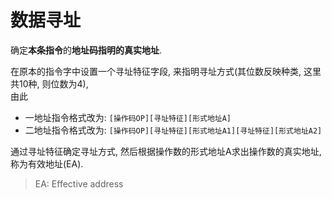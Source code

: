 # 数据寻址

确定**本条指令**的**地址码指明的真实地址**.

在原本的指令字中设置一个寻址特征字段, 来指明寻址方式(其位数反映种类, 这里共10种, 则位数为4), <BR>
由此

- 一地址指令格式改为: `[操作码OP][寻址特征][形式地址A]`
- 二地址指令格式改为: `[操作码OP][寻址特征][形式地址A1][寻址特征][形式地址A2]`

通过寻址特征确定寻址方式, 然后根据操作数的形式地址A求出操作数的真实地址, 称为有效地址(EA).

> EA: Effective address
